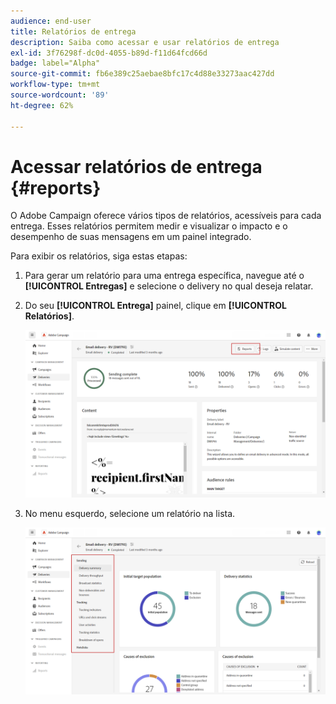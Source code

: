 ```yaml
---
audience: end-user
title: Relatórios de entrega
description: Saiba como acessar e usar relatórios de entrega
exl-id: 3f76298f-dc0d-4055-b89d-f11d64fcd66d
badge: label="Alpha"
source-git-commit: fb6e389c25aebae8bfc17c4d88e33273aac427dd
workflow-type: tm+mt
source-wordcount: '89'
ht-degree: 62%

---
```


# Acessar relatórios de entrega {#reports}

O Adobe Campaign oferece vários tipos de relatórios, acessíveis para cada entrega. Esses relatórios permitem medir e visualizar o impacto e o desempenho de suas mensagens em um painel integrado.

Para exibir os relatórios, siga estas etapas:

1. Para gerar um relatório para uma entrega específica, navegue até o **[!UICONTROL Entregas]** e selecione o delivery no qual deseja relatar.

1. Do seu **[!UICONTROL Entrega]** painel, clique em **[!UICONTROL Relatórios]**.

   ![](assets/reporting2.png)

1. No menu esquerdo, selecione um relatório na lista.

   ![](assets/reporting.png)


